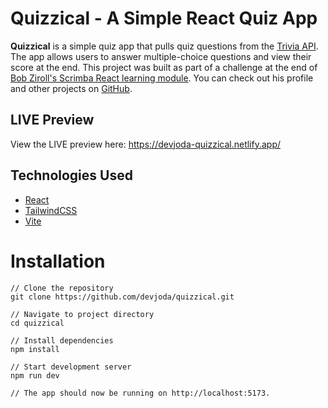 # Quizzical - A Simple React Quiz App

**Quizzical** is a simple quiz app that pulls quiz questions from the [Trivia API](https://opentdb.com/). The app allows users to answer multiple-choice questions and view their score at the end. This project was built as part of a challenge at the end of [Bob Ziroll's Scrimba React learning module](https://scrimba.com/learn-react-legacy-c003ni72th/~05i). You can check out his profile and other projects on [GitHub](https://github.com/bobziroll).

## LIVE Preview

View the LIVE preview here: https://devjoda-quizzical.netlify.app/

## Technologies Used

- [React]([url](https://github.com/facebook/react))
- [TailwindCSS]([url](https://github.com/tailwindlabs/tailwindcss))
- [Vite]([url](https://github.com/vitejs/vite))

# Installation

```
// Clone the repository
git clone https://github.com/devjoda/quizzical.git

// Navigate to project directory
cd quizzical

// Install dependencies
npm install

// Start development server
npm run dev

// The app should now be running on http://localhost:5173.
```

